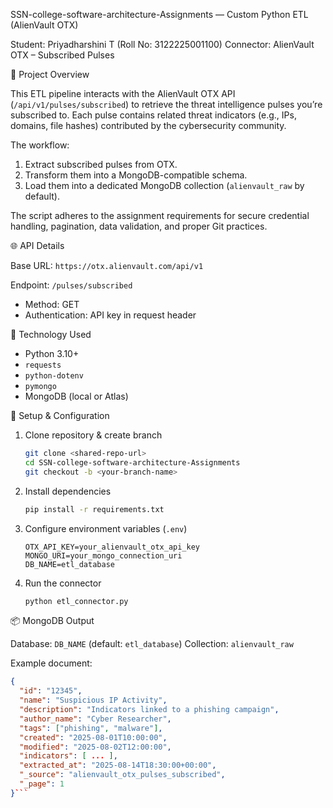 
 SSN-college-software-architecture-Assignments — Custom Python ETL (AlienVault OTX)

Student: Priyadharshini T (Roll No: 3122225001100)
Connector: AlienVault OTX – Subscribed Pulses

 📌 Project Overview

This ETL pipeline interacts with the AlienVault OTX API (`/api/v1/pulses/subscribed`) to retrieve the threat intelligence pulses you’re subscribed to. Each pulse contains related threat indicators (e.g., IPs, domains, file hashes) contributed by the cybersecurity community.

The workflow:

1. Extract subscribed pulses from OTX.
2. Transform them into a MongoDB-compatible schema.
3. Load them into a dedicated MongoDB collection (`alienvault_raw` by default).

The script adheres to the assignment requirements for secure credential handling, pagination, data validation, and proper Git practices.



 🌐 API Details

Base URL:
`https://otx.alienvault.com/api/v1`

Endpoint:
`/pulses/subscribed`

* Method: GET
* Authentication: API key in request header



 🧰 Technology Used

* Python 3.10+
* `requests`
* `python-dotenv`
* `pymongo`
* MongoDB (local or Atlas)



 🔐 Setup & Configuration

1. Clone repository & create branch

   ```bash
   git clone <shared-repo-url>
   cd SSN-college-software-architecture-Assignments
   git checkout -b <your-branch-name>
   ```

2. Install dependencies

   ```bash
   pip install -r requirements.txt
   ```

3. Configure environment variables (`.env`)

   ```
   OTX_API_KEY=your_alienvault_otx_api_key
   MONGO_URI=your_mongo_connection_uri
   DB_NAME=etl_database
   ```

4. Run the connector

   ```bash
   python etl_connector.py
   ```



 📦 MongoDB Output

Database: `DB_NAME` (default: `etl_database`)
Collection: `alienvault_raw`

Example document:

```json
{
  "id": "12345",
  "name": "Suspicious IP Activity",
  "description": "Indicators linked to a phishing campaign",
  "author_name": "Cyber Researcher",
  "tags": ["phishing", "malware"],
  "created": "2025-08-01T10:00:00",
  "modified": "2025-08-02T12:00:00",
  "indicators": [ ... ],
  "extracted_at": "2025-08-14T18:30:00+00:00",
  "_source": "alienvault_otx_pulses_subscribed",
  "_page": 1
}```
